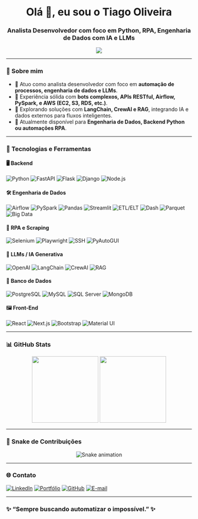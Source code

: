 <h1 align="center">Olá 👋, eu sou o Tiago Oliveira</h1>
<h3 align="center">Analista Desenvolvedor com foco em Python, RPA, Engenharia de Dados com IA e LLMs</h3>

<p align="center">
  <img src="https://readme-typing-svg.herokuapp.com?font=Fira+Code&duration=2500&pause=1000&center=true&vCenter=true&width=800&lines=Automação+%7C+Bots+%7C+IA+%7C+RPA+%7C+Engenharia+de+Dados;Pythonista+que+ama+resolver+problemas+reais!;FastAPI+%2F+Airflow+%2F+AWS+%2F+LLMs+%2F+Scraping" />
</p>

---

### 🧠 Sobre mim
- 💼 Atuo como analista desenvolvedor com foco em **automação de processos, engenharia de dados e LLMs**.
- 🧠 Experiência sólida com **bots complexos, APIs RESTful, Airflow, PySpark, e AWS (EC2, S3, RDS, etc.)**.
- 🤖 Explorando soluções com **LangChain, CrewAI e RAG**, integrando IA e dados externos para fluxos inteligentes.
- 🚀 Atualmente disponível para **Engenharia de Dados, Backend Python ou automações RPA**.

---

### 🧰 Tecnologias e Ferramentas

#### 🖥️ Backend
![Python](https://img.shields.io/badge/-Python-3776AB?logo=python&logoColor=white&style=for-the-badge)
![FastAPI](https://img.shields.io/badge/-FastAPI-009688?logo=fastapi&logoColor=white&style=for-the-badge)
![Flask](https://img.shields.io/badge/-Flask-000000?logo=flask&logoColor=white&style=for-the-badge)
![Django](https://img.shields.io/badge/-Django-092E20?logo=django&logoColor=white&style=for-the-badge)
![Node.js](https://img.shields.io/badge/-Node.js-339933?logo=node.js&logoColor=white&style=for-the-badge)

#### 🛠️ Engenharia de Dados
![Airflow](https://img.shields.io/badge/-Apache%20Airflow-017CEE?logo=apache-airflow&logoColor=white&style=for-the-badge)
![PySpark](https://img.shields.io/badge/-PySpark-E25A1C?logo=apachespark&logoColor=white&style=for-the-badge)
![Pandas](https://img.shields.io/badge/-Pandas-150458?logo=pandas&logoColor=white&style=for-the-badge)
![Streamlit](https://img.shields.io/badge/-Streamlit-FF4B4B?logo=streamlit&logoColor=white&style=for-the-badge)
![ETL/ELT](https://img.shields.io/badge/-ETL%2FELT-blueviolet?style=for-the-badge)
![Dash](https://img.shields.io/badge/-Dash-003366?style=for-the-badge)
![Parquet](https://img.shields.io/badge/-Apache%20Parquet-4D6FAC?style=for-the-badge)
![Big Data](https://img.shields.io/badge/-Processamento%20em%20Larga%20Escala-orange?style=for-the-badge)

#### 🤖 RPA e Scraping
![Selenium](https://img.shields.io/badge/-Selenium-43B02A?logo=selenium&logoColor=white&style=for-the-badge)
![Playwright](https://img.shields.io/badge/-Playwright-2EAD33?style=for-the-badge)
![SSH](https://img.shields.io/badge/-SSH-000000?style=for-the-badge)
![PyAutoGUI](https://img.shields.io/badge/-PyAutoGUI-yellow?style=for-the-badge)

#### 🧠 LLMs / IA Generativa
![OpenAI](https://img.shields.io/badge/-OpenAI-412991?logo=openai&logoColor=white&style=for-the-badge)
![LangChain](https://img.shields.io/badge/-LangChain-blueviolet?style=for-the-badge)
![CrewAI](https://img.shields.io/badge/-CrewAI-1a1a1a?style=for-the-badge)
![RAG](https://img.shields.io/badge/-RAG-red?style=for-the-badge)

#### 💾 Banco de Dados
![PostgreSQL](https://img.shields.io/badge/-PostgreSQL-336791?logo=postgresql&logoColor=white&style=for-the-badge)
![MySQL](https://img.shields.io/badge/-MySQL-4479A1?logo=mysql&logoColor=white&style=for-the-badge)
![SQL Server](https://img.shields.io/badge/-SQL%20Server-CC2927?logo=microsoftsqlserver&logoColor=white&style=for-the-badge)
![MongoDB](https://img.shields.io/badge/-MongoDB-47A248?logo=mongodb&logoColor=white&style=for-the-badge)

#### 🖼️ Front-End
![React](https://img.shields.io/badge/-React-61DAFB?logo=react&logoColor=white&style=for-the-badge)
![Next.js](https://img.shields.io/badge/-Next.js-000000?logo=next.js&logoColor=white&style=for-the-badge)
![Bootstrap](https://img.shields.io/badge/-Bootstrap-563D7C?logo=bootstrap&logoColor=white&style=for-the-badge)
![Material UI](https://img.shields.io/badge/-Material%20UI-007FFF?logo=mui&logoColor=white&style=for-the-badge)

---

### 📊 GitHub Stats

<div align="center">
  <img height="180em" src="https://github-readme-stats.vercel.app/api?username=TiagoOliverDev&show_icons=true&theme=radical&count_private=true"/>
  <img height="180em" src="https://github-readme-stats.vercel.app/api/top-langs/?username=TiagoOliverDev&layout=compact&theme=radical"/>
</div>

---

### 🐍 Snake de Contribuições

<p align="center">
  <img src="https://github.com/TiagoOliverDev/TiagoOliverDev/blob/output/github-contribution-grid-snake.svg" alt="Snake animation" />
</p>

---

### 🌐 Contato

[![LinkedIn](https://img.shields.io/badge/-LinkedIn-blue?logo=linkedin&logoColor=white&style=flat)](https://www.linkedin.com/in/tiago-oliveira-49a2a6205)
[![Portfólio](https://img.shields.io/badge/-Portfólio-000?style=flat&logo=vercel&logoColor=white)](https://portfolio-novo-ashen.vercel.app/)
[![GitHub](https://img.shields.io/badge/-GitHub-181717?logo=github&logoColor=white&style=flat)](https://github.com/TiagoOliverDev)
[![E-mail](https://img.shields.io/badge/-E--mail-d14836?style=flat&logo=gmail&logoColor=white)](mailto:paulotiago138@gmail.com)

---

### ✨ “Sempre buscando automatizar o impossível.” ✨
